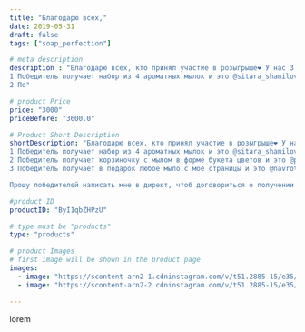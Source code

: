 ```yaml
---
title: "Благодарю всех,"
date: 2019-05-31
draft: false
tags: ["soap_perfection"]

# meta description
description : "Благодарю всех, кто принял участие в розыгрыше❤️ У нас 3 Победителя!!!
1 Победитель получает набор из 4 ароматных мылок и это @sitara_shamilova_kukulieva 👏
2 По"

# product Price
price: "3000"
priceBefore: "3600.0"

# Product Short Description
shortDescription: "Благодарю всех, кто принял участие в розыгрыше❤️ У нас 3 Победителя!!!
1 Победитель получает набор из 4 ароматных мылок и это @sitara_shamilova_kukulieva 👏
2 Победитель получает корзиночку с мылом в форме букета цветов и это @proekt_26.ru 👍👏
3 Победитель получает в подарок любое мыло с моё страницы и это @navrotskaja_lr 👏

Прошу победителей написать мне в директ, чтоб договориться о получении подарка!"

#product ID
productID: "ByI1qbZHPzU"

# type must be "products"
type: "products"

# product Images
# first image will be shown in the product page
images:
  - image: "https://scontent-arn2-1.cdninstagram.com/v/t51.2885-15/e35/61739605_345337572844970_6168065168494439758_n.jpg?tp=1&_nc_ht=scontent-arn2-1.cdninstagram.com&_nc_cat=102&_nc_ohc=kEoqQF8slewAX9pOc0y&oh=eef1c6b7957242c300e76a70abc5d56d&oe=606ACE6B&ig_cache_key=MjA1NjEyOTIzMDU0ODA1MTAyOQ%3D%3D.2"
  - image: "https://scontent-arn2-2.cdninstagram.com/v/t51.2885-15/e35/61657581_674576032989204_6906625306962256077_n.jpg?se=8&tp=1&_nc_ht=scontent-arn2-2.cdninstagram.com&_nc_cat=100&_nc_ohc=mZAUzQHVf5EAX_06Mig&oh=5ee124b507f2871b2b3214f5719381c0&oe=606A331A&ig_cache_key=MjA1NjEyOTIzMDUzOTgyMzU1Mg%3D%3D.2"

---
```

lorem
